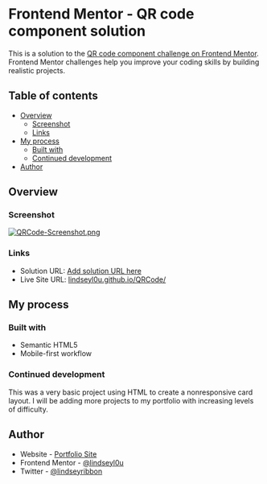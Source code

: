 # Frontend Mentor - QR code component solution

This is a solution to the [QR code component challenge on Frontend Mentor](https://www.frontendmentor.io/challenges/qr-code-component-iux_sIO_H). Frontend Mentor challenges help you improve your coding skills by building realistic projects. 

## Table of contents

- [Overview](#overview)
  - [Screenshot](#screenshot)
  - [Links](#links)
- [My process](#my-process)
  - [Built with](#built-with)
  - [Continued development](#continued-development)
- [Author](#author)

## Overview

### Screenshot

[![QRCode-Screenshot.png](https://i.postimg.cc/rwkLkrDX/QRCode-Screenshot.png)](https://postimg.cc/GHqfP9Pq)

### Links

- Solution URL: [Add solution URL here](https://your-solution-url.com)
- Live Site URL: [lindseyl0u.github.io/QRCode/](https://lindseyl0u.github.io/QRCode/)

## My process

### Built with

- Semantic HTML5
- Mobile-first workflow

### Continued development

This was a very basic project using HTML to create a nonresponsive card layout. I will be adding more projects to my portfolio with increasing levels of difficulty.

## Author

- Website - [Portfolio Site](https://www.lindseyribbon.netlify.com)
- Frontend Mentor - [@lindseyl0u](https://www.frontendmentor.io/profile/lindseyl0u)
- Twitter - [@lindseyribbon](https://twitter.com/LindseyRibbon)
